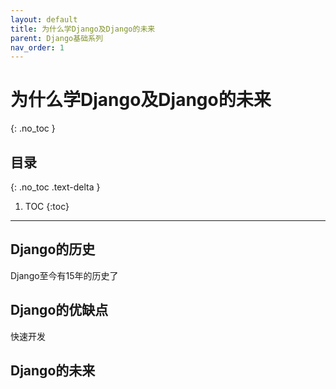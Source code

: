 ```yaml
---
layout: default
title: 为什么学Django及Django的未来
parent: Django基础系列
nav_order: 1
---
```


# 为什么学Django及Django的未来
{: .no_toc }

## 目录
{: .no_toc .text-delta }

1. TOC
{:toc}

---

## Django的历史

Django至今有15年的历史了

## Django的优缺点

快速开发

## Django的未来

